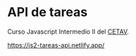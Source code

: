 # API de tareas

Curso Javascript Intermedio II del [CETAV](http://parquelalibertad.org/cetav/).

https://js2-tareas-api.netlify.app/
